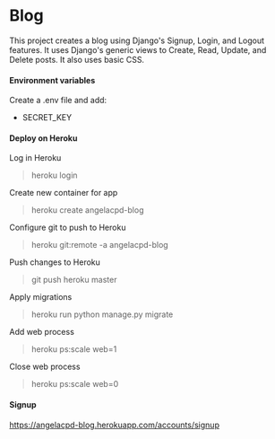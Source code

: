 # Blog

This project creates a blog using Django's Signup, Login, and Logout features. 
It uses Django's generic views to Create, Read, Update, and Delete posts.
It also uses basic CSS.

#### Environment variables
Create a .env file and add:
- SECRET_KEY

#### Deploy on Heroku

Log in Heroku
> heroku login

Create new container for app
> heroku create angelacpd-blog

Configure git to push to Heroku
> heroku git:remote -a angelacpd-blog

Push changes to Heroku
> git push heroku master

Apply migrations
> heroku run python manage.py migrate

Add web process
> heroku ps:scale web=1

Close web process
> heroku ps:scale web=0

#### Signup
https://angelacpd-blog.herokuapp.com/accounts/signup
